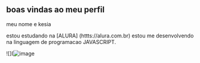 ## boas vindas ao meu perfil

meu nome e kesia 

estou estudando na [ALURA] (httts://alura.com.br)
estou me desenvolvendo na linguagem de programacao JAVASCRIPT.



![](![image](https://github.com/KESIAVITORIA1/KESIAVITORIA1/assets/172335919/707a338e-6afa-4a90-9dd1-cccd2b7d5510)
